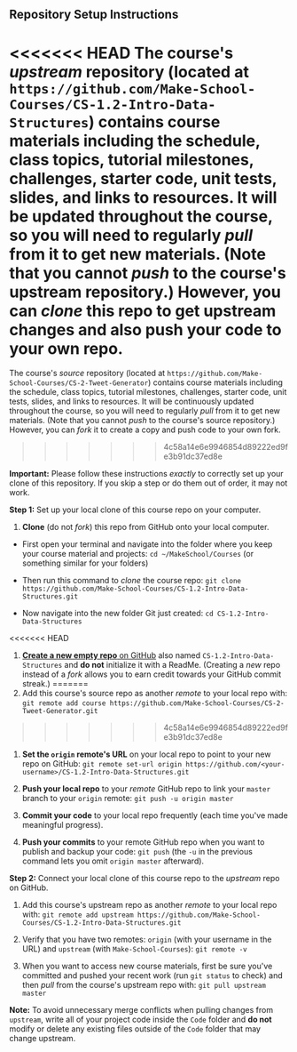 ## Repository Setup Instructions

<<<<<<< HEAD
The course's *upstream* repository (located at `https://github.com/Make-School-Courses/CS-1.2-Intro-Data-Structures`) contains course materials including the schedule, class topics, tutorial milestones, challenges, starter code, unit tests, slides, and links to resources.
It will be updated throughout the course, so you will need to regularly *pull* from it to get new materials.
(Note that you cannot *push* to the course's upstream repository.)
However, you can *clone* this repo to get upstream changes and also push your code to your own repo.
=======
The course's *source* repository (located at `https://github.com/Make-School-Courses/CS-2-Tweet-Generator`) contains course materials including the schedule, class topics, tutorial milestones, challenges, starter code, unit tests, slides, and links to resources.
It will be continuously updated throughout the course, so you will need to regularly *pull* from it to get new materials.
(Note that you cannot *push* to the course's source repository.)
However, you can *fork* it to create a copy and push code to your own fork.
>>>>>>> 4c58a14e6e9946854d89222ed9fe3b91dc37ed8e

**Important:**
Please follow these instructions *exactly* to correctly set up your clone of this repository. If you skip a step or do them out of order, it may not work.

**Step 1:**
Set up your local clone of this course repo on your computer.

1. **Clone** (do not *fork*) this repo from GitHub onto your local computer.

  - First open your terminal and navigate into the folder where you keep your course material and projects:
  `cd ~/MakeSchool/Courses` (or something similar for your folders)

  - Then run this command to *clone* the course repo:
  `git clone https://github.com/Make-School-Courses/CS-1.2-Intro-Data-Structures.git`

  - Now navigate into the new folder Git just created:
  `cd CS-1.2-Intro-Data-Structures`

<<<<<<< HEAD
1. [**Create a new empty repo** on GitHub](https://github.com/new) also named `CS-1.2-Intro-Data-Structures` and **do not** initialize it with a ReadMe. (Creating a *new* repo instead of a *fork* allows you to earn credit towards your GitHub commit streak.)
=======
1. Add this course's source repo as another *remote* to your local repo with:
`git remote add course https://github.com/Make-School-Courses/CS-2-Tweet-Generator.git`
>>>>>>> 4c58a14e6e9946854d89222ed9fe3b91dc37ed8e

1. **Set the `origin` remote's URL** on your local repo to point to your new repo on GitHub:
`git remote set-url origin https://github.com/<your-username>/CS-1.2-Intro-Data-Structures.git`

1. **Push your local repo** to your *remote* GitHub repo to link your `master` branch to your `origin` remote:
`git push -u origin master`

1. **Commit your code** to your local repo frequently (each time you've made meaningful progress).

1. **Push your commits** to your remote GitHub repo when you want to publish and backup your code:
`git push` (the `-u` in the previous command lets you omit `origin master` afterward).

**Step 2:**
Connect your local clone of this course repo to the *upstream* repo on GitHub.

1. Add this course's upstream repo as another *remote* to your local repo with:
`git remote add upstream https://github.com/Make-School-Courses/CS-1.2-Intro-Data-Structures.git`

1. Verify that you have two remotes: `origin` (with your username in the URL) and `upstream` (with `Make-School-Courses`):
`git remote -v`

1. When you want to access new course materials, first be sure you've committed and pushed your recent work (run `git status` to check) and then *pull* from the course's upstream repo with:
`git pull upstream master`

**Note:**
To avoid unnecessary merge conflicts when pulling changes from `upstream`, write all of your project code inside the `Code` folder and **do not** modify or delete any existing files outside of the `Code` folder that may change upstream.

